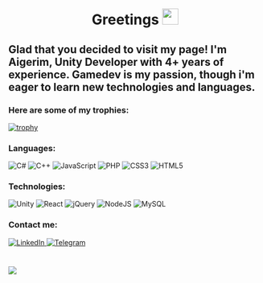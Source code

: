 
<div id="header" align="center">
	<h1>Greetings <img src="https://github.com/blackcater/blackcater/raw/main/images/Hi.gif" height="32"/></h1>
</div>

## Glad that you decided to visit my page! I'm Aigerim, Unity Developer with 4+ years of experience. Gamedev is my passion, though i'm eager to learn new technologies and languages. 

### Here are some of my trophies:


[![trophy](https://github-profile-trophy.vercel.app/?username=moonbell-e&theme=onedark&no-frame=true&rank=SECRET,A,B,C)](https://github.com/ryo-ma/github-profile-trophy)

### Languages:

![C#](https://img.shields.io/badge/c%23-%23239120.svg?style=for-the-badge&logo=c-sharp&logoColor=white)
![C++](https://img.shields.io/badge/c++-%2300599C.svg?style=for-the-badge&logo=c%2B%2B&logoColor=white)
![JavaScript](https://img.shields.io/badge/javascript-%23323330.svg?style=for-the-badge&logo=javascript&logoColor=%23F7DF1E)
![PHP](https://img.shields.io/badge/php-%23777BB4.svg?style=for-the-badge&logo=php&logoColor=white)
![CSS3](https://img.shields.io/badge/css3-%231572B6.svg?style=for-the-badge&logo=css3&logoColor=white)
![HTML5](https://img.shields.io/badge/html5-%23E34F26.svg?style=for-the-badge&logo=html5&logoColor=white)


### Technologies: 

![Unity](https://img.shields.io/badge/unity-%23000000.svg?style=for-the-badge&logo=unity&logoColor=white)
![React](https://img.shields.io/badge/react-%2320232a.svg?style=for-the-badge&logo=react&logoColor=%2361DAFB)
![jQuery](https://img.shields.io/badge/jquery-%230769AD.svg?style=for-the-badge&logo=jquery&logoColor=white)
![NodeJS](https://img.shields.io/badge/node.js-6DA55F?style=for-the-badge&logo=node.js&logoColor=white)
![MySQL](https://img.shields.io/badge/mysql-%2300f.svg?style=for-the-badge&logo=mysql&logoColor=white)
 

 ### Contact me:

<div id="socials" align="left">
	<a href="https://www.linkedin.com/in/aigerim-almazova/">
		<img src="https://img.shields.io/badge/LinkedIn-blue?style=for-the-badge&logo=linkedin&logoColor=white" alt="LinkedIn"/>
	</a>
	<a href="https://t.me/litata1">
		<img src="https://img.shields.io/badge/Telegram-blue?style=for-the-badge&logo=telegram&logoColor=white" alt="Telegram"/>
	</a>
</div>

#

![](https://komarev.com/ghpvc/?username=moonbell-e)
